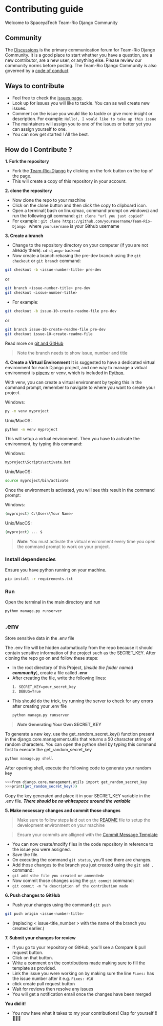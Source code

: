 # Contributing guide

Welcome to SpaceyaTech Team-Rio Django Community

## Community

The [Discussions](https://github.com/SpaceyaTech/Team-Rio-Django/discussions) is the primary communication forum for Team-Rio Django Community. It is a good place to start whether you have a question, are a new contributor, are a new user, or anything else. Please review our community norms before posting. The Team-Rio Django Community is also governed by a [code of conduct](https://docs.github.com/articles/github-community-guidelines)


## Ways to contribute

- Feel free to check the [issues page](https://github.com/SpaceyaTech/Team-Rio-Django/issues).
- Look up for issues you will like to tackle. You can as well create new issues.
- Comment on the issue you would like to tackle or give more insight or description. For example: ```Hello!, I would like to take up this issue```
- The maintainers will assign you to one of the issues or better yet you can assign yourself to one. 
- You can now get started ! All the best.

## How do I Contribute ?


**1. Fork the repository**
- Fork the [Team-Rio-Django](https://github.com/SpaceyaTech/Team-Rio-Django) by clicking on the fork button on the top of the page.
- This will create a copy of this repository in your account.


**2. clone the repository**
- Now clone the repo to your machine
- Click on the clone button and then click the copy to clipboard icon.
- Open a terminal( bash on linux/mac, command prompt on windows) and run the following git command: ```git clone "url you just copied" ``` 
- For example : ``git clone https://github.com/yourusername/Team-Rio-Django `` where ```yourusername``` is your Github username

**3. Create a branch**
- Change to the repository directory on your computer (if you are not already there): ```cd django-backend```
- Now create a branch rebasing the pre-dev branch using the ``git checkout`` or ``git branch`` command: 
```bash
git checkout -b <issue-number-title> pre-dev
```
or
```bash
git branch <issue-number-title> pre-dev
git checkout <issue-number-title>
```
- For example: 
```bash
git checkout -b issue-10-create-readme-file pre-dev
```
or 
```bash
git branch issue-10-create-readme-file pre-dev
git checkout issue-10-create-readme-file
```
Read more on [git and GitHub](https://docs.github.com/en/get-started/quickstart/hello-world)
> Note the branch needs to show issue, number and title

**4. Create a Virtual Environment**
It is suggested to have a dedicated virtual environment for each Django project, and one way to manage a virtual environment is [pipenv](https://pypi.org/project/pipenv/) or venv, which is included in [Python](https://www.python.org/).

With venv, you can create a virtual environment by typing this in the command prompt, remember to navigate to where you want to create your project.

Windows:
```bash
py -m venv myproject
```
Unix/MacOS:
```bash
python -m venv myproject
```

This will setup a virtual environment. Then you have to activate the environment, by typing this command:

Windows:
```bash
myproject\Scripts\activate.bat
```
Unix/MacOS:
```bash
source myproject/bin/activate
```
Once the environment is activated, you will see this result in the command prompt:

Windows:
```bash
(myproject) C:\Users\Your Name>
```
Unix/MacOS:
```bash
(myproject) ... $
```

> ***Note***: You must activate the virtual environment every time you open the command prompt to work on your project.

### Install dependencies
Ensure you have python running on your machine.

```bash
pip install -r requirements.txt
```

### Run
Open the terminal in the main directory and run
```bash
python manage.py runserver
```

## .env
Store sensitive data in the .env file<br>

The .env file will be hidden automatically from the repo because it should contain sensitive information of the project such as the SECRET_KEY.
After cloning the repo go on and follow these steps:
<ul>
 <li>In the root directory of this Project, (<em>Inside the folder named <strong>community</strong></em>), create a file called <strong>.env</strong></li>
 <li>After creating the file, write the following lines:</li>
 
 ```bash
1. SECRET_KEY=your_secret_key
2. DEBUG=True
```
<li>This should do the trick, try running the server to check for any errors after creating your .env file</li>

 ```bash
python manage.py runserver
```
</ul>

> ***Note*** <strong>Generating Your Own SECRET_KEY</strong>
<p>To generate a new key, use the get_random_secret_key() function present in the django.core.management.utils that returns a 50 character string of random characters.
You can open the python shell by typing this command first to execute the get_random_secret_key</p>

 ```bash
python manage.py shell
```
After opening shell, execute the following code to generate your random key

 ```bash
 >>>from django.core.management.utils import get_random_secret_key
 >>>print(get_random_secret_key())
```
<p>Copy the key generated and place it in your SECRET_KEY variable in the .env file. <em><strong>There should be no whitespace around the variable</strong></em></p>

**5. Make necessary changes and commit those changes**
> Make sure to follow steps laid out on the [README](https://github.com/SpaceyaTech/Team-Rio-Django/blob/main/README.md) file to setup the development environment on your machine

> Ensure your commits are alligned with the [Commit Message Template](https://github.com/SpaceyaTech/Team-Rio-Django/wiki/Commit-Messages)
- You can now create/modify files in the code repository in reference to the issue you were assigned.
- Save the file.
- On executing the command ``git status``, you'll see there are changes.
- Add those changes to the branch you just created using the ``git add .`` command:
- ``git add <the file you created or ammended>``
- Now commit those changes using the ``git commit`` command:
- ``git commit -m "a description of the contribution made``


**6. Push changes to GitHub**
- Push your changes using the command ``git push``
```bash
git push origin <issue-number-title>
```
- (replacing < issue-title_number > with the name of the branch you created earlier.)

**7. Submit your changes for review**
- If you go to your repository on GitHub, you’ll see a Compare & pull request button. 
- Click on that button.
- Write a comment on the contributions made making sure to fill the template as provided.
- Link the issue you were working on by making sure the line `Fixes:` has the issue number after it e.g. `Fixes: #10`
- click create pull request button
- Wait for reviews then resolve any issues
- You will get a notification email once the changes have been merged

**You did it!**
- You now have what it takes to my your contributions! Clap for yourself !!👏👏👏
